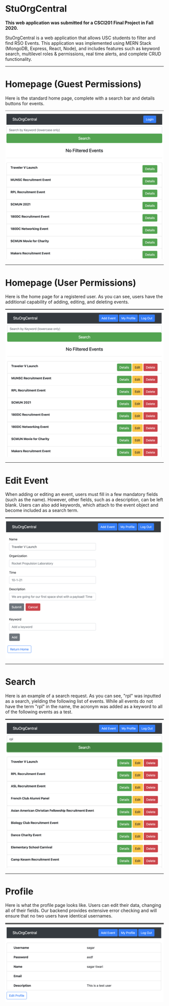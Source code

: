 # StuOrgCentral

**This web application was submitted for a CSCI201 Final Project in Fall 2020.**

StuOrgCentral is a web application that allows USC students to filter and find RSO Events. This application was implemented using MERN Stack (MongoDB, Express, React, Node), and includes features such as keyword search, multilevel roles & permissions, real time alerts, and complete CRUD functionality.

****
# Homepage (Guest Permissions)
Here is the standard home page, complete with a search bar and details buttons for events.

![Homepage (Guest Permissions)](README/Guest_Home.png)

****
# Homepage (User Permissions)
Here is the home page for a registered user. As you can see, users have the additional capability of adding, editing, and deleting events. 

![Homepage (User Permissions)](README/User_Home.png)

****
# Edit Event
When adding or editing an event, users must fill in a few mandatory fields (such as the name). However, other fields, such as a description, can be left blank. Users can also add keywords, which attach to the event object and become included as a search term.

![Edit Event](README/Edit_Event.png)
 
****
# Search
Here is an example of a search request. As you can see, "rpl" was inputted as a search, yielding the following list of events. While all events do not have the term "rpl" in the name, the acronym was added as a keyword to all of the following events as a test. 

![Search](README/User_Search.png)

****
# Profile
Here is what the profile page looks like. Users can edit their data, changing all of their fields. Our backend provides extensive error checking and will ensure that no two users have identical usernames.

![Profile](README/Profile.png)
